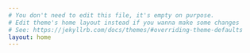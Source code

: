 ```yaml
---
# You don't need to edit this file, it's empty on purpose.
# Edit theme's home layout instead if you wanna make some changes
# See: https://jekyllrb.com/docs/themes/#overriding-theme-defaults
layout: home
---
```

<!-- Global site tag (gtag.js) - Google Analytics -->
<script async src="https://www.googletagmanager.com/gtag/js?id=UA-147172303-1"></script>
<script>
window.dataLayer = window.dataLayer || [];
function gtag(){dataLayer.push(arguments);}
gtag('js', new Date());

gtag('config', 'UA-147172303-1');
</script>
